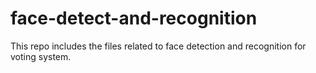 # face-detect-and-recognition
This repo includes the files related to face detection and recognition for voting system.
